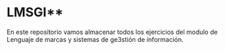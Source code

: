 # LMSGI**
En este repositorio vamos almacenar todos los ejercicios del modulo de Lenguaje de marcas y sistemas de ge3stión de información.
